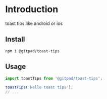 # Introduction

toast tips like android or ios


## Install

```shell
npm i @gitpad/toast-tips
```

## Usage

```js
import toastTips from '@gitpad/toast-tips';

toastTips('Hello toast tips');
// ...
```

